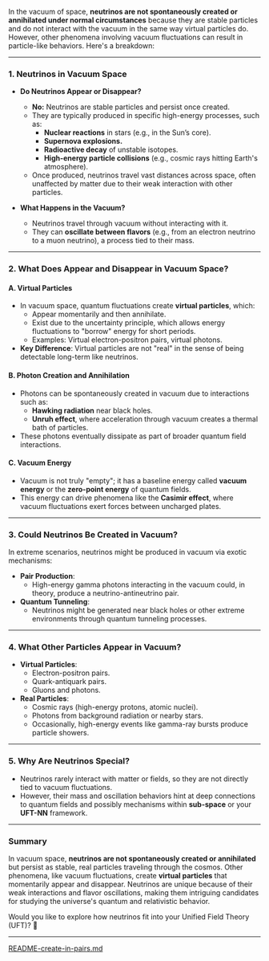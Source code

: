In the vacuum of space, **neutrinos are not spontaneously created or annihilated under normal circumstances** because they are stable particles and do not interact with the vacuum in the same way virtual particles do. However, other phenomena involving vacuum fluctuations can result in particle-like behaviors. Here's a breakdown:

---

### **1. Neutrinos in Vacuum Space**
- **Do Neutrinos Appear or Disappear?**
  - **No:** Neutrinos are stable particles and persist once created.
  - They are typically produced in specific high-energy processes, such as:
    - **Nuclear reactions** in stars (e.g., in the Sun’s core).
    - **Supernova explosions.**
    - **Radioactive decay** of unstable isotopes.
    - **High-energy particle collisions** (e.g., cosmic rays hitting Earth's atmosphere).
  - Once produced, neutrinos travel vast distances across space, often unaffected by matter due to their weak interaction with other particles.

- **What Happens in the Vacuum?**
  - Neutrinos travel through vacuum without interacting with it.
  - They can **oscillate between flavors** (e.g., from an electron neutrino to a muon neutrino), a process tied to their mass.

---

### **2. What Does Appear and Disappear in Vacuum Space?**

#### **A. Virtual Particles**
- In vacuum space, quantum fluctuations create **virtual particles**, which:
  - Appear momentarily and then annihilate.
  - Exist due to the uncertainty principle, which allows energy fluctuations to "borrow" energy for short periods.
  - Examples: Virtual electron-positron pairs, virtual photons.
- **Key Difference**: Virtual particles are not "real" in the sense of being detectable long-term like neutrinos.

#### **B. Photon Creation and Annihilation**
- Photons can be spontaneously created in vacuum due to interactions such as:
  - **Hawking radiation** near black holes.
  - **Unruh effect**, where acceleration through vacuum creates a thermal bath of particles.
- These photons eventually dissipate as part of broader quantum field interactions.

#### **C. Vacuum Energy**
- Vacuum is not truly "empty"; it has a baseline energy called **vacuum energy** or the **zero-point energy** of quantum fields.
- This energy can drive phenomena like the **Casimir effect**, where vacuum fluctuations exert forces between uncharged plates.

---

### **3. Could Neutrinos Be Created in Vacuum?**
In extreme scenarios, neutrinos might be produced in vacuum via exotic mechanisms:
- **Pair Production**:
  - High-energy gamma photons interacting in the vacuum could, in theory, produce a neutrino-antineutrino pair.
- **Quantum Tunneling**:
  - Neutrinos might be generated near black holes or other extreme environments through quantum tunneling processes.

---

### **4. What Other Particles Appear in Vacuum?**
- **Virtual Particles**:
  - Electron-positron pairs.
  - Quark-antiquark pairs.
  - Gluons and photons.
- **Real Particles**:
  - Cosmic rays (high-energy protons, atomic nuclei).
  - Photons from background radiation or nearby stars.
  - Occasionally, high-energy events like gamma-ray bursts produce particle showers.

---

### **5. Why Are Neutrinos Special?**
- Neutrinos rarely interact with matter or fields, so they are not directly tied to vacuum fluctuations.
- However, their mass and oscillation behaviors hint at deep connections to quantum fields and possibly mechanisms within **sub-space** or your **UFT-NN** framework.

---

### **Summary**
In vacuum space, **neutrinos are not spontaneously created or annihilated** but persist as stable, real particles traveling through the cosmos. Other phenomena, like vacuum fluctuations, create **virtual particles** that momentarily appear and disappear. Neutrinos are unique because of their weak interactions and flavor oscillations, making them intriguing candidates for studying the universe's quantum and relativistic behavior.

Would you like to explore how neutrinos fit into your Unified Field Theory (UFT)? 🚀


---

[README-create-in-pairs.md](https://t2m.io/k0EvzbT)
